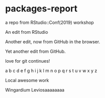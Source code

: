 # packages-report
a repo from RStudio::Conf(2019) workshop

An edit from RStudio

Another edit, now from GitHub in the browser.

Yet another edit from GitHub.

love for git continues!

a b c d e f g h i j k l m n o p q r s t u v w x y z

Local awesome work

Wingardium Leviosaaaaaaaa